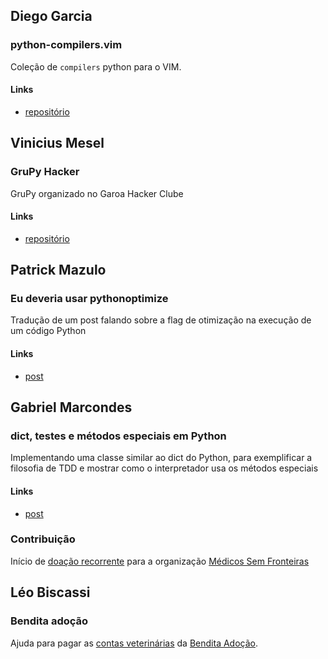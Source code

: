 ## Diego Garcia
### python-compilers.vim
Coleção de `compilers` python para o VIM.
#### Links
* [repositório](https://github.com/drgarcia1986/python-compilers.vim)

## Vinicius Mesel
### GruPy Hacker
GruPy organizado no Garoa Hacker Clube
#### Links
* [repositório](https://github.com/grupy-sp/encontros/blob/master/2016/2016-07-garoa.md)


## Patrick Mazulo
### Eu deveria usar pythonoptimize
Tradução de um post falando sobre a flag de otimização na execução de um código Python
#### Links
* [post](http://blog.dunderlabs.com/eu-deveria-usar-pythonoptimize.html)


## Gabriel Marcondes
### dict, testes e métodos especiais em Python
Implementando uma classe similar ao dict do Python, para exemplificar a filosofia de TDD e mostrar como o interpretador usa os métodos especiais
#### Links
* [post](http://ggmarcondes.com/assets/posts/20160720.html)
### Contribuição
Início de [doação recorrente](https://s3-sa-east-1.amazonaws.com/tralha/2016-08-15.png) para a organização [Médicos Sem Fronteiras](http://www.msf.org.br/)

## Léo Biscassi
### Bendita adoção
Ajuda para pagar as [contas veterinárias](https://www.vakinha.com.br/vaquinha/ajuda-para-pagar-as-contas-veterinarias-da-bendita-adocao) da [Bendita Adoção](https://www.facebook.com/benditaadocao/).
